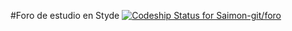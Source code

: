 #Foro de estudio en Styde
[ ![Codeship Status for Saimon-git/foro](https://app.codeship.com/projects/e2a10c30-9cea-0135-cc5e-6aa5a92af686/status?branch=master)](https://app.codeship.com/projects/253156)